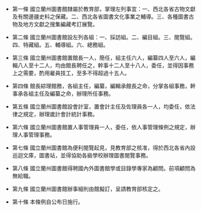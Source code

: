 * 第一條 國立蘭州圖書館隸屬於教育部，掌理左列事宜：一、西北各省古物文獻及有關邊疆史料之保藏。二、西北各省圖書文化事業之輔導。三、各種圖書古物及地方文獻之搜集編藏考訂展覽。

* 第二條 國立蘭州圖書館設左列各組：一、採訪組。二、編目組。三、閱覽組。四、特藏組。五、輔導組。六、總務組。

* 第三條 國立蘭州圖書館置館長一人，簡任，組主任六人，編纂四人至六人，編輯八人至十二人，均由館長聘任之，幹事十二人至十八人，委任，並得因事務上之需要，酌用雇員技工，至多不得超過十五人。

* 第四條 館長綜理館務，各組主任，編纂，編輯承館長之命，分掌各組事務，幹事承各組主任及編纂之命，辦理所任事務。

* 第五條 國立蘭州圖書館設會計室，置會計主任及佐理員各一人，均委任，依法律之規定，辦理歲計會計統計事務。

* 第六條 國立蘭州圖書館置人事管理員一人，委任，依人事管理條例之規定，辦理人事管理事務。

* 第七條 國立蘭州圖書館為便利閱覽起見，見教育部之核准，得於西北各省內設巡迴文庫，圖書站，並得協助各級學校辦理圖書閱覽事務。

* 第八條 國立蘭州圖書館得聘國內外圖書館學或目錄學專家為顧問。前項顧問為無給職。

* 第九條 國立蘭州圖書館辦事細則由館擬訂，呈請教育部核定之。

* 第十條 本條例自公布日施行。

